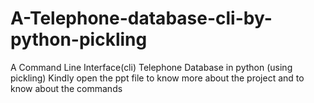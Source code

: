 # A-Telephone-database-cli-by-python-pickling
A Command Line Interface(cli) Telephone Database in python (using pickling)
Kindly open the ppt file to know more about the project and to know about the commands 
